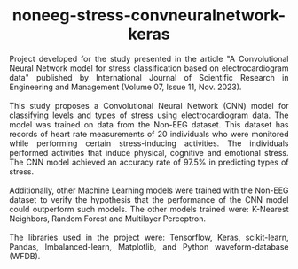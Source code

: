 <div align="center">

# noneeg-stress-convneuralnetwork-keras

<div align="justify">
Project developed for the study presented in the article "A Convolutional Neural Network model for stress classification based on electrocardiogram data" published by International Journal of Scientific Research in Engineering and Management (Volume 07, Issue 11, Nov. 2023).
<br><br>
This study proposes a Convolutional Neural Network (CNN) model for classifying levels and types of stress using electrocardiogram data. The model was trained on data from the Non-EEG dataset. This dataset has records of heart rate measurements of 20 individuals who were monitored while performing certain stress-inducing activities. The individuals performed activities that induce physical, cognitive and emotional stress. The CNN model achieved an accuracy rate of 97.5% in predicting types of stress.
<br><br>
Additionally, other Machine Learning models were trained with the Non-EEG dataset to verify the hypothesis that the performance of the CNN model could outperform such models. The other models trained were: K-Nearest Neighbors, Random Forest and Multilayer Perceptron.
<br><br>
The libraries used in the project were: Tensorflow, Keras, scikit-learn, Pandas, Imbalanced-learn, Matplotlib, and Python waveform-database (WFDB).
